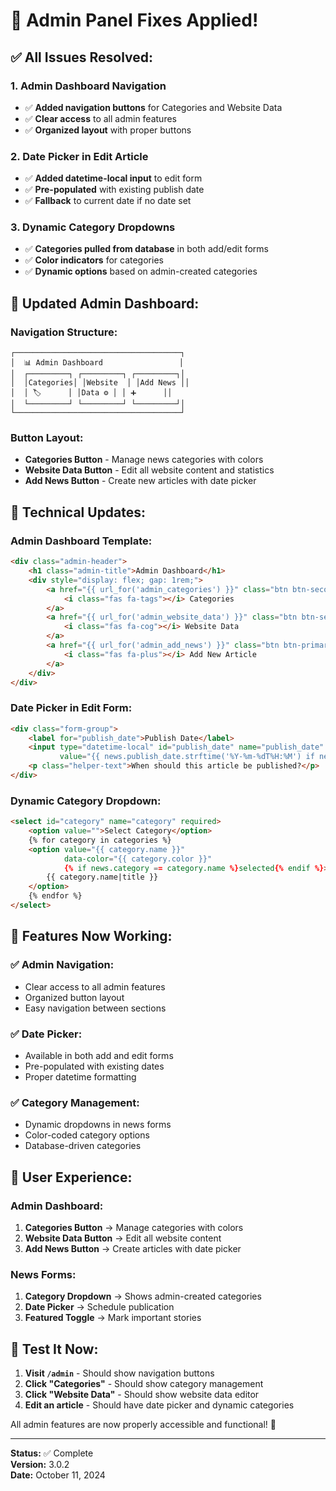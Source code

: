 # 🎉 Admin Panel Fixes Applied!

## ✅ **All Issues Resolved:**

### 1. **Admin Dashboard Navigation**
- ✅ **Added navigation buttons** for Categories and Website Data
- ✅ **Clear access** to all admin features
- ✅ **Organized layout** with proper buttons

### 2. **Date Picker in Edit Article**
- ✅ **Added datetime-local input** to edit form
- ✅ **Pre-populated** with existing publish date
- ✅ **Fallback** to current date if no date set

### 3. **Dynamic Category Dropdowns**
- ✅ **Categories pulled from database** in both add/edit forms
- ✅ **Color indicators** for categories
- ✅ **Dynamic options** based on admin-created categories

## 🎨 **Updated Admin Dashboard:**

### **Navigation Structure:**
```
┌─────────────────────────────────────┐
│  📊 Admin Dashboard                 │
│  ┌─────────┐ ┌─────────┐ ┌─────────┐│
│  │Categories│ │Website  │ │Add News ││
│  │ 🏷️      │ │Data ⚙️ │ │ ➕      ││
│  └─────────┘ └─────────┘ └─────────┘│
└─────────────────────────────────────┘
```

### **Button Layout:**
- **Categories Button** - Manage news categories with colors
- **Website Data Button** - Edit all website content and statistics  
- **Add News Button** - Create new articles with date picker

## 🔧 **Technical Updates:**

### **Admin Dashboard Template:**
```html
<div class="admin-header">
    <h1 class="admin-title">Admin Dashboard</h1>
    <div style="display: flex; gap: 1rem;">
        <a href="{{ url_for('admin_categories') }}" class="btn btn-secondary">
            <i class="fas fa-tags"></i> Categories
        </a>
        <a href="{{ url_for('admin_website_data') }}" class="btn btn-secondary">
            <i class="fas fa-cog"></i> Website Data
        </a>
        <a href="{{ url_for('admin_add_news') }}" class="btn btn-primary">
            <i class="fas fa-plus"></i> Add New Article
        </a>
    </div>
</div>
```

### **Date Picker in Edit Form:**
```html
<div class="form-group">
    <label for="publish_date">Publish Date</label>
    <input type="datetime-local" id="publish_date" name="publish_date" 
           value="{{ news.publish_date.strftime('%Y-%m-%dT%H:%M') if news.publish_date else current_date }}">
    <p class="helper-text">When should this article be published?</p>
</div>
```

### **Dynamic Category Dropdown:**
```html
<select id="category" name="category" required>
    <option value="">Select Category</option>
    {% for category in categories %}
    <option value="{{ category.name }}" 
            data-color="{{ category.color }}"
            {% if news.category == category.name %}selected{% endif %}>
        {{ category.name|title }}
    </option>
    {% endfor %}
</select>
```

## 🚀 **Features Now Working:**

### ✅ **Admin Navigation:**
- Clear access to all admin features
- Organized button layout
- Easy navigation between sections

### ✅ **Date Picker:**
- Available in both add and edit forms
- Pre-populated with existing dates
- Proper datetime formatting

### ✅ **Category Management:**
- Dynamic dropdowns in news forms
- Color-coded category options
- Database-driven categories

## 📱 **User Experience:**

### **Admin Dashboard:**
1. **Categories Button** → Manage categories with colors
2. **Website Data Button** → Edit all website content
3. **Add News Button** → Create articles with date picker

### **News Forms:**
1. **Category Dropdown** → Shows admin-created categories
2. **Date Picker** → Schedule publication
3. **Featured Toggle** → Mark important stories

## 🎯 **Test It Now:**

1. **Visit `/admin`** - Should show navigation buttons
2. **Click "Categories"** - Should show category management
3. **Click "Website Data"** - Should show website data editor
4. **Edit an article** - Should have date picker and dynamic categories

All admin features are now properly accessible and functional! 🌟

---

**Status:** ✅ Complete  
**Version:** 3.0.2  
**Date:** October 11, 2024
